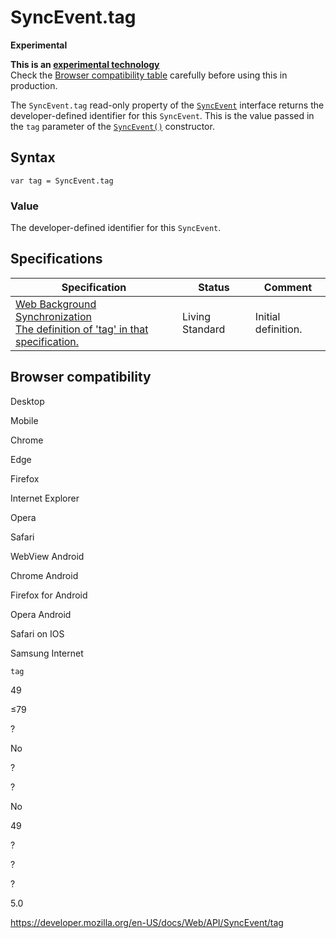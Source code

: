 SyncEvent.tag
=============

**Experimental**

**This is an [experimental technology](https://developer.mozilla.org/en-US/docs/MDN/Guidelines/Conventions_definitions#experimental)**  
Check the [Browser compatibility table](#browser_compatibility) carefully before using this in production.

The `SyncEvent.tag` read-only property of the [`SyncEvent`](../syncevent) interface returns the developer-defined identifier for this `SyncEvent`. This is the value passed in the `tag` parameter of the [`SyncEvent()`](syncevent) constructor.

Syntax
------

    var tag = SyncEvent.tag

### Value

The developer-defined identifier for this `SyncEvent`.

Specifications
--------------

<table><thead><tr class="header"><th>Specification</th><th>Status</th><th>Comment</th></tr></thead><tbody><tr class="odd"><td><a href="https://wicg.github.io/background-sync/spec/#sync-event">Web Background Synchronization<br />
<span class="small">The definition of 'tag' in that specification.</span></a></td><td><span class="spec-living">Living Standard</span></td><td>Initial definition.</td></tr></tbody></table>

Browser compatibility
---------------------

Desktop

Mobile

Chrome

Edge

Firefox

Internet Explorer

Opera

Safari

WebView Android

Chrome Android

Firefox for Android

Opera Android

Safari on IOS

Samsung Internet

`tag`

49

≤79

?

No

?

?

No

49

?

?

?

5.0

<a href="https://developer.mozilla.org/en-US/docs/Web/API/SyncEvent/tag" class="_attribution-link">https://developer.mozilla.org/en-US/docs/Web/API/SyncEvent/tag</a>
